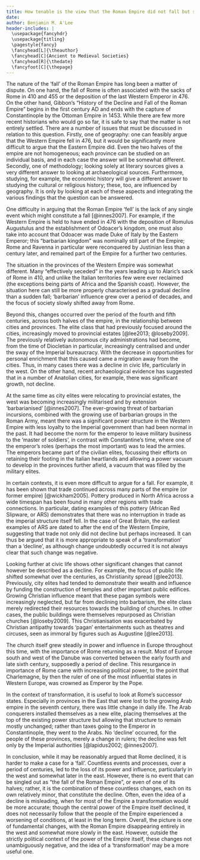 ```yaml
---
title: How tenable is the view that the Roman Empire did not fall but slowly declined over several hundred years?
date:
author: Benjamin M. A'Lee
header-includes: |
  \usepackage{fancyhdr}
  \usepackage{titling}
  \pagestyle{fancy}
  \fancyhead[L]{\theauthor}
  \fancyhead[C]{Ancient to Medieval Societies}
  \fancyhead[R]{\thedate}
  \fancyfoot[C]{\thepage}
---
```


<!-- 77% -->

The nature of the ‘fall’ of the Roman Empire has long been a matter of dispute. On one hand, the fall of Rome is often associated with the sacks of Rome in 410 and 455 or the deposition of the last Western Emperor in 476. On the other hand, Gibbon’s “History of the Decline and Fall of the Roman Empire” begins in the first century AD and ends with the capture of Constantinople by the Ottoman Empire in 1453. While there are few more recent historians who would go so far, it is safe to say that the matter is not entirely settled. There are a number of issues that must be discussed in relation to this question. Firstly, one of geography: one can feasibly argue that the Western Empire fell in 476, but it would be significantly more difficult to argue that the Eastern Empire did. Even the two halves of the empire are not homogeneous; each province can be studied on an individual basis, and in each case the answer will be somewhat different. Secondly, one of methodology; looking solely at literary sources gives a very different answer to looking at archaeological sources. Furthermore, studying, for example, the economic history will give a different answer to studying the cultural or religious history; these, too, are influenced by geography. It is only by looking at each of these aspects and integrating the various findings that the question can be answered.

One difficulty in arguing that the Roman Empire ‘fell’ is the lack of any single event which might constitute a fall [@innes2007]. For example, if the Western Empire is held to have ended in 476 with the deposition of Romulus Augustulus and the establishment of Odoacer’s kingdom, one must also take into account that Odoacer was made Duke of Italy by the Eastern Emperor; this “barbarian kingdom” was nominally still part of the Empire; Rome and Ravenna in particular were reconquered by Justinian less than a century later, and remained part of the Empire for a further two centuries.

The situation in the provinces of the Western Empire was somewhat different. Many “effectively seceded” in the years leading up to Alaric’s sack of Rome in 410, and unlike the Italian territories few were ever reclaimed (the exceptions being parts of Africa and the Spanish coast). However, the situation here can still be more properly characterised as a gradual decline than a sudden fall; ‘barbarian’ influence grew over a period of decades, and the focus of society slowly shifted away from Rome.

Beyond this, changes occurred over the period of the fourth and fifth centuries, across both halves of the empire, in the relationship between cities and provinces. The elite class that had previously focused around the cities, increasingly moved to provincial estates [@lee2013; @loseby2009]. The previously relatively autonomous city administrations had become, from the time of Diocletian in particular, increasingly centralised and under the sway of the Imperial bureaucracy. With the decrease in opportunities for personal enrichment that this caused came a migration away from the cities. Thus, in many cases there was a decline in civic life, particularly in the west. On the other hand, recent archaeological evidence has suggested that in a number of Anatolian cities, for example, there was significant growth, not decline.

At the same time as city elites were relocating to provincial estates, the west was becoming increasingly militarised and by extension ‘barbarianised’ [@innes2007]. The ever-growing threat of barbarian incursions, combined with the growing use of barbarian groups in the Roman Army, meant there was a significant power structure in the Western Empire with less loyalty to the Imperial government than had been normal in the past. It had become the norm for the emperor to leave military business to the ‘master of soldiers’, in contrast with Constantine’s time, where one of the emperor’s roles (perhaps the most important) was to lead the armies. The emperors became part of the civilian elites, focussing their efforts on retaining their footing in the Italian heartlands and allowing a power vacuum to develop in the provinces further afield, a vacuum that was filled by the military elites.

In certain contexts, it is even more difficult to argue for a fall. For example, it has been shown that trade continued across many parts of the empire (or former empire) [@wickham2005]. Pottery produced in North Africa across a wide timespan has been found in many other regions with trade connections. In particular, dating examples of this pottery (African Red Slipware, or ARS) demonstrates that there was no interruption in trade as the imperial structure itself fell. In the case of Great Britain, the earliest examples of ARS are dated to after the end of the Western Empire, suggesting that trade not only did not decline but perhaps increased. It can thus be argued that it is more appropriate to speak of a ‘transformation’ than a ‘decline’, as although change undoubtedly occurred it is not always clear that such change was negative.

Looking further at civic life shows other significant changes that cannot however be described as a decline. For example, the focus of public life shifted somewhat over the centuries, as Christianity spread [@lee2013]. Previously, city elites had tended to demonstrate their wealth and influence by funding the construction of temples and other important public edifices. Growing Christian influence meant that these pagan symbols were increasingly neglected, but far from declining into barbarism, the elite class merely redirected their resources towards the building of churches. In other cases, the public buildings were themselves repurposed as Christian churches [@loseby2009]. This Christianisation was exacerbated by Christian antipathy towards ‘pagan’ entertainments such as theatres and circuses, seen as immoral by figures such as Augustine [@lee2013].

The church itself grew steadily in power and influence in Europe throughout this time, with the importance of Rome returning as a result. Most of Europe south and west of the Danube was converted between the early fourth and late sixth century, supposedly a period of decline. This resurgance in importance of Rome came with increasing political power, to the point that Charlemagne, by then the ruler of one of the most influential states in Western Europe, was crowned as Emperor by the Pope.

In the context of transformation, it is useful to look at Rome’s successor states. Especially in provinces in the East that were lost to the growing Arab empire in the seventh century, there was little change in daily life. The Arab conquerers installed themselves as a new elite, placing themselves at the top of the existing power structure but allowing that structure to remain mostly unchanged; rather than taxes going to the Emperor in Constantinople, they went to the Arabs. No ‘decline’ occurred, for the people of these provinces, merely a change in rulers; the decline was felt only by the Imperial authorities [@lapidus2002; @innes2007].

In conclusion, while it may be reasonably argued that Rome declined, it is harder to make a case for a ‘fall’. Countless events and processes, over a period of centuries, led to the loss of its power and influence, particularly in the west and somewhat later in the east. However, there is no event that can be singled out as “the fall of the Roman Empire”, or even of one of its halves; rather, it is the combination of these countless changes, each on its own relatively minor, that constitute the decline. Often, even the idea of a decline is misleading, when for most of the Empire a transformation would be more accurate; though the central power of the Empire itself declined, it does not necessarily follow that the people of the Empire experienced a worsening of conditions, at least in the long term. Overall, the picture is one of fundamental changes, with the Roman Empire disappearing entirely in the west and somewhat more slowly in the east. However, outside the strictly political context of the power of the Empire itself, these changes not unambiguously negative, and the idea of a ‘transformation’ may be a more useful one.
